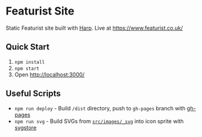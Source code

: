# Featurist Site

Static Featurist site built with [Harp](https://github.com/sintaxi/harp). Live
at https://www.featurist.co.uk/

## Quick Start

1. `npm install`
2. `npm start`
3. Open [http://localhost:3000/](http://localhost:3000/)

## Useful Scripts

* `npm run deploy` - Build `/dist` directory, push to `gh-pages` branch with
  [gh-pages](https://github.com/tschaub/gh-pages)
* `npm run svg` - Build SVGs from [`src/images/_svg`](src/images/_svg) into icon
  sprite with [svgstore](https://github.com/svgstore/svgstore-cli)
